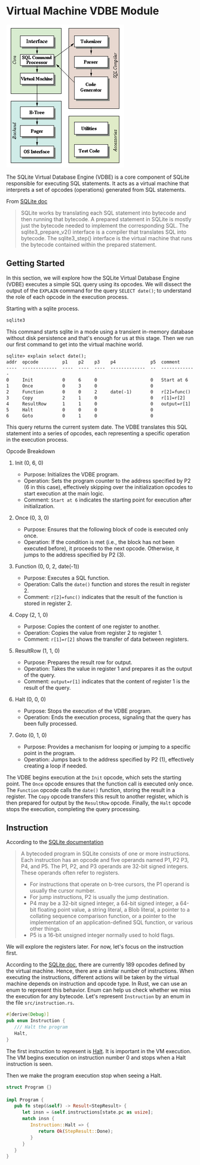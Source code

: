 # Virtual Machine VDBE Module

![architecture.png](architecture.png)


The SQLite Virtual Database Engine (VDBE) is a core component of SQLite responsible for executing SQL statements. It acts as a virtual machine that interprets a set of opcodes (operations) generated from SQL statements.

From [SQLite doc](https://www.sqlite.org/opcode.html#executive_summary)
> SQLite works by translating each SQL statement into bytecode and then running that bytecode. A prepared statement in SQLite is mostly just the bytecode needed to implement the corresponding SQL. The sqlite3_prepare_v2() interface is a compiler that translates SQL into bytecode. The sqlite3_step() interface is the virtual machine that runs the bytecode contained within the prepared statement.

## Getting Started

In this section, we will explore how the SQLite Virtual Database Engine (VDBE) executes a simple SQL query using its opcodes. We will dissect the output of the `EXPLAIN` command for the query `SELECT date()`; to understand the role of each opcode in the execution process.

Starting with a sqlite process.
```bash
sqlite3
```

This command starts sqlite in a mode using a transient in-memory database without disk persistence and that's enough for us at this stage. Then we run our first command to get into the virtual machine world. 

```
sqlite> explain select date();
addr  opcode         p1    p2    p3    p4             p5  comment
----  -------------  ----  ----  ----  -------------  --  -------------
0     Init           0     6     0                    0   Start at 6
1     Once           0     3     0                    0
2     Function       0     0     2     date(-1)       0   r[2]=func()
3     Copy           2     1     0                    0   r[1]=r[2]
4     ResultRow      1     1     0                    0   output=r[1]
5     Halt           0     0     0                    0
6     Goto           0     1     0                    0
```

This query returns the current system date. The VDBE translates this SQL statement into a series of opcodes, each representing a specific operation in the execution process.

Opcode Breakdown
1. Init (0, 6, 0)
    - Purpose: Initializes the VDBE program.
    - Operation: Sets the program counter to the address specified by P2 (6 in this case), effectively skipping over the initialization opcodes to start execution at the main logic.
    - Comment: `Start at 6` indicates the starting point for execution after initialization.

2. Once (0, 3, 0)
    - Purpose: Ensures that the following block of code is executed only once.
    - Operation: If the condition is met (i.e., the block has not been executed before), it proceeds to the next opcode. Otherwise, it jumps to the address specified by P2 (3).

3. Function (0, 0, 2, date(-1))
    - Purpose: Executes a SQL function.
    - Operation: Calls the `date()` function and stores the result in register 2.
    - Comment: `r[2]=func()` indicates that the result of the function is stored in register 2.

4. Copy (2, 1, 0)
    - Purpose: Copies the content of one register to another.
    - Operation: Copies the value from register 2 to register 1.
    - Comment: `r[1]=r[2]` shows the transfer of data between registers.

5. ResultRow (1, 1, 0)
    - Purpose: Prepares the result row for output.
    - Operation: Takes the value in register 1 and prepares it as the output of the query.
    - Comment: `output=r[1]` indicates that the content of register 1 is the result of the query.

6. Halt (0, 0, 0)
    - Purpose: Stops the execution of the VDBE program.
    - Operation: Ends the execution process, signaling that the query has been fully processed.

7. Goto (0, 1, 0)
    - Purpose: Provides a mechanism for looping or jumping to a specific point in the program.
    - Operation: Jumps back to the address specified by P2 (1), effectively creating a loop if needed.

The VDBE begins execution at the `Init` opcode, which sets the starting point. The `Once` opcode ensures that the function call is executed only once. The `Function` opcode calls the `date()` function, storing the result in a register. The `Copy` opcode transfers this result to another register, which is then prepared for output by the `ResultRow` opcode. Finally, the `Halt` opcode stops the execution, completing the query processing.

## Instruction

According to the [SQLite documentation](https://www.sqlite.org/opcode.html#instruction_format)

> A bytecoded program in SQLite consists of one or more instructions. Each instruction has an opcode and five operands named P1, P2 P3, P4, and P5. The P1, P2, and P3 operands are 32-bit signed integers. These operands often refer to registers. 
> - For instructions that operate on b-tree cursors, the P1 operand is usually the cursor number. 
> - For jump instructions, P2 is usually the jump destination. 
> - P4 may be a 32-bit signed integer, a 64-bit signed integer, a 64-bit floating point value, a string literal, a Blob literal, a pointer to a collating sequence comparison function, or a pointer to the implementation of an application-defined SQL function, or various other things. 
> - P5 is a 16-bit unsigned integer normally used to hold flags. 

We will explore the registers later. For now, let's focus on the instruction first.

According to the [SQLite doc](https://www.sqlite.org/opcode.html#the_opcodes), there are currently 189 opcodes defined by the virtual machine. Hence, there are a similar number of instructions. When executing the instructions, different actions will be taken by the virtual machine depends on instruction and opcode type. In Rust, we can use an enum to represent this behavior. Enum can help us check whether we miss the execution for any bytecode. Let's represent `Instruction` by an enum in the file `src/instruction.rs`.

```rust
#[derive(Debug)]
pub enum Instruction {
   /// Halt the program
   Halt,
}
```

The first instruction to represent is [Halt](https://www.sqlite.org/opcode.html#Halt). It is important in the VM execution. The VM begins execution on instruction number 0 and stops when a Halt instruction is seen.

Then we make the program execution stop when seeing a Halt.

```rust
struct Program {}

impl Program {
   pub fn step(&self) -> Result<StepResult> {
      let insn = &self.instructions[state.pc as usize];
      match insn {
         Instruction::Halt => {
            return Ok(StepResult::Done);
         }
      }
   }
}
```